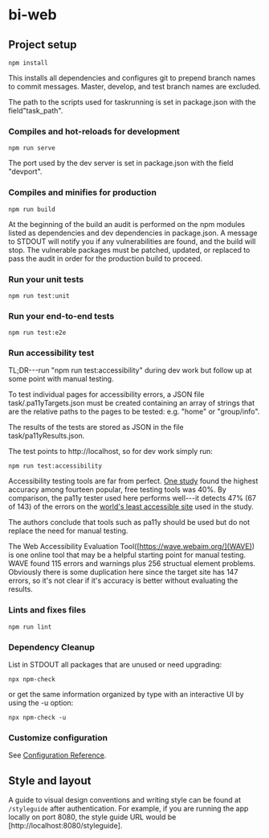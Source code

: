 # bi-web

## Project setup
```
npm install
```
This installs all dependencies and configures git to prepend branch names to
commit messages.  Master, develop, and test branch names are excluded.

The path to the scripts used for taskrunning is set in package.json with the
field"task_path".

### Compiles and hot-reloads for development
```
npm run serve
```
The port used by the dev server is set in package.json with the field "devport".

### Compiles and minifies for production
```
npm run build
```
At the beginning of the build an audit is performed on the npm modules listed as
dependencies and dev dependencies in package.json.  A message to STDOUT will
notify you if any vulnerabilities are found, and the build will stop.  The
vulnerable packages must be patched, updated, or replaced to pass the audit in
order for the production build to proceed.

### Run your unit tests
```
npm run test:unit
```

### Run your end-to-end tests
```
npm run test:e2e
```

### Run accessibility test
TL;DR---run "npm run test:accessibility" during dev work but follow up at some
point with manual testing.

To test individual pages for accessibility errors, a JSON file
task/.pa11yTargets.json must be created containing an array of strings that are
the relative paths to the pages to be tested: e.g. "home" or "group/info".

The results of the tests are stored as JSON in the file task/pa11yResults.json.

The test points to http://localhost, so for dev work simply run:
```
npm run test:accessibility
```

Accessibility testing tools are far from perfect.  [One
study](https://alphagov.github.io/accessibility-tool-audit/) found the highest
accuracy among fourteen popular, free testing tools was 40%.  By comparison, the
pa11y tester used here performs well---it detects 47% (67 of 143) of the errors
on the [world's least accessible
site](https://alphagov.github.io/accessibility-tool-audit/test-cases.html) used
in the study.

The authors conclude that tools such as pa11y should be used but do not replace
the need for manual testing.

The Web Accessibility Evaluation Tool([https://wave.webaim.org/](WAVE)) is one
online tool that may be a helpful starting point for manual testing.  WAVE found
115 errors and warnings plus 256 structual element problems.  Obviously there is
some duplication here since the target site has 147 errors, so it's not clear if
it's accuracy is better without evaluating the results.

### Lints and fixes files
```
npm run lint
```

### Dependency Cleanup
List in STDOUT all packages that are unused or need upgrading:
```
npx npm-check
```
or get the same information organized by type with an interactive UI by using the -u option:
```
npx npm-check -u
```

### Customize configuration
See [Configuration Reference](https://cli.vuejs.org/config/).

## Style and layout
A guide to visual design conventions and writing style can be found at `/styleguide` after authentication. 
For example, if you are running the app locally on port 8080, the style guide URL would be [http://localhost:8080/styleguide].
